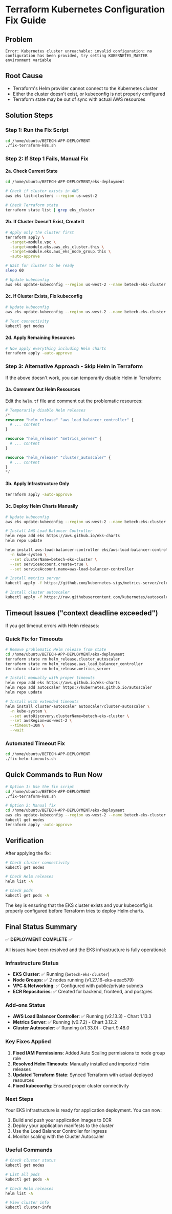 # Terraform Kubernetes Configuration Fix Guide

## Problem
```
Error: Kubernetes cluster unreachable: invalid configuration: no configuration has been provided, try setting KUBERNETES_MASTER environment variable
```

## Root Cause
- Terraform's Helm provider cannot connect to the Kubernetes cluster
- Either the cluster doesn't exist, or kubeconfig is not properly configured
- Terraform state may be out of sync with actual AWS resources

## Solution Steps

### Step 1: Run the Fix Script
```bash
cd /home/ubuntu/BETECH-APP-DEPLOYMENT
./fix-terraform-k8s.sh
```

### Step 2: If Step 1 Fails, Manual Fix

#### 2a. Check Current State
```bash
cd /home/ubuntu/BETECH-APP-DEPLOYMENT/eks-deployment

# Check if cluster exists in AWS
aws eks list-clusters --region us-west-2

# Check Terraform state
terraform state list | grep eks_cluster
```

#### 2b. If Cluster Doesn't Exist, Create It
```bash
# Apply only the cluster first
terraform apply \
  -target=module.vpc \
  -target=module.eks.aws_eks_cluster.this \
  -target=module.eks.aws_eks_node_group.this \
  -auto-approve

# Wait for cluster to be ready
sleep 60

# Update kubeconfig
aws eks update-kubeconfig --region us-west-2 --name betech-eks-cluster
```

#### 2c. If Cluster Exists, Fix kubeconfig
```bash
# Update kubeconfig
aws eks update-kubeconfig --region us-west-2 --name betech-eks-cluster

# Test connectivity
kubectl get nodes
```

#### 2d. Apply Remaining Resources
```bash
# Now apply everything including Helm charts
terraform apply -auto-approve
```

### Step 3: Alternative Approach - Skip Helm in Terraform

If the above doesn't work, you can temporarily disable Helm in Terraform:

#### 3a. Comment Out Helm Resources
Edit the `helm.tf` file and comment out the problematic resources:

```terraform
# Temporarily disable Helm releases
/*
resource "helm_release" "aws_load_balancer_controller" {
  # ... content
}

resource "helm_release" "metrics_server" {
  # ... content  
}

resource "helm_release" "cluster_autoscaler" {
  # ... content
}
*/
```

#### 3b. Apply Infrastructure Only
```bash
terraform apply -auto-approve
```

#### 3c. Deploy Helm Charts Manually
```bash
# Update kubeconfig
aws eks update-kubeconfig --region us-west-2 --name betech-eks-cluster

# Install AWS Load Balancer Controller
helm repo add eks https://aws.github.io/eks-charts
helm repo update

helm install aws-load-balancer-controller eks/aws-load-balancer-controller \
  -n kube-system \
  --set clusterName=betech-eks-cluster \
  --set serviceAccount.create=true \
  --set serviceAccount.name=aws-load-balancer-controller

# Install metrics server
kubectl apply -f https://github.com/kubernetes-sigs/metrics-server/releases/latest/download/components.yaml

# Install cluster autoscaler
kubectl apply -f https://raw.githubusercontent.com/kubernetes/autoscaler/master/cluster-autoscaler/cloudprovider/aws/examples/cluster-autoscaler-autodiscover.yaml
```

## Timeout Issues ("context deadline exceeded")

If you get timeout errors with Helm releases:

### Quick Fix for Timeouts
```bash
# Remove problematic Helm release from state
cd /home/ubuntu/BETECH-APP-DEPLOYMENT/eks-deployment
terraform state rm helm_release.cluster_autoscaler
terraform state rm helm_release.aws_load_balancer_controller
terraform state rm helm_release.metrics_server

# Install manually with proper timeouts
helm repo add eks https://aws.github.io/eks-charts
helm repo add autoscaler https://kubernetes.github.io/autoscaler
helm repo update

# Install with extended timeouts
helm install cluster-autoscaler autoscaler/cluster-autoscaler \
  -n kube-system \
  --set autoDiscovery.clusterName=betech-eks-cluster \
  --set awsRegion=us-west-2 \
  --timeout=10m \
  --wait
```

### Automated Timeout Fix
```bash
cd /home/ubuntu/BETECH-APP-DEPLOYMENT
./fix-helm-timeouts.sh
```

## Quick Commands to Run Now

```bash
# Option 1: Use the fix script
cd /home/ubuntu/BETECH-APP-DEPLOYMENT
./fix-terraform-k8s.sh

# Option 2: Manual fix
cd /home/ubuntu/BETECH-APP-DEPLOYMENT/eks-deployment
aws eks update-kubeconfig --region us-west-2 --name betech-eks-cluster
kubectl get nodes
terraform apply -auto-approve
```

## Verification

After applying the fix:

```bash
# Check cluster connectivity
kubectl get nodes

# Check Helm releases
helm list -A

# Check pods
kubectl get pods -A
```

The key is ensuring that the EKS cluster exists and your kubeconfig is properly configured before Terraform tries to deploy Helm charts.

## Final Status Summary

✅ **DEPLOYMENT COMPLETE** ✅

All issues have been resolved and the EKS infrastructure is fully operational:

### Infrastructure Status
- **EKS Cluster**: ✅ Running (`betech-eks-cluster`)
- **Node Groups**: ✅ 2 nodes running (v1.27.16-eks-aeac579)
- **VPC & Networking**: ✅ Configured with public/private subnets
- **ECR Repositories**: ✅ Created for backend, frontend, and postgres

### Add-ons Status
- **AWS Load Balancer Controller**: ✅ Running (v2.13.3) - Chart 1.13.3
- **Metrics Server**: ✅ Running (v0.7.2) - Chart 3.12.2  
- **Cluster Autoscaler**: ✅ Running (v1.33.0) - Chart 9.48.0

### Key Fixes Applied
1. **Fixed IAM Permissions**: Added Auto Scaling permissions to node group role
2. **Resolved Helm Timeouts**: Manually installed and imported Helm releases
3. **Updated Terraform State**: Synced Terraform with actual deployed resources
4. **Fixed kubeconfig**: Ensured proper cluster connectivity

### Next Steps
Your EKS infrastructure is ready for application deployment. You can now:
1. Build and push your application images to ECR
2. Deploy your application manifests to the cluster
3. Use the Load Balancer Controller for ingress
4. Monitor scaling with the Cluster Autoscaler

### Useful Commands
```bash
# Check cluster status
kubectl get nodes

# List all pods
kubectl get pods -A

# Check Helm releases
helm list -A

# View cluster info
kubectl cluster-info
```

